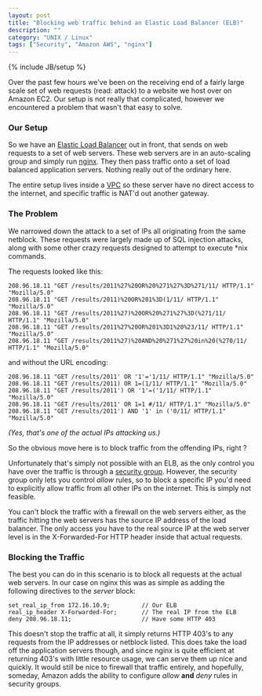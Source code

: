 ```yaml
---
layout: post
title: "Blocking web traffic behind an Elastic Load Balancer (ELB)"
description: ""
category: "UNIX / Linux"
tags: ["Security", "Amazon AWS", "nginx"]
---
```

{% include JB/setup %}

Over the past few hours we've been on the receiving end of a fairly large scale
set of web requests (read: attack) to a website we host over on Amazon EC2. Our
setup is not really that complicated, however we encountered a problem that
wasn't that easy to solve.

### Our Setup

So we have an [Elastic Load Balancer][1] out in front, that sends on web requests to
a set of web servers. These web servers are in an auto-scaling group and simply
run [nginx][2]. They then pass traffic onto a set of load balanced application
servers. Nothing really out of the ordinary here.

The entire setup lives inside a [VPC][3] so these server have no direct access to
the internet, and specific traffic is NAT'd out another gateway.

### The Problem

We narrowed down the attack to a set of IPs all originating from the same
netblock. These requests were largely made up of SQL injection attacks, along
with some other crazy requests designed to attempt to execute *nix commands.

The requests looked like this:

    208.96.18.11 "GET /results/2011%27%20OR%20%271%27%3D%271/11/ HTTP/1.1" "Mozilla/5.0"
    208.96.18.11 "GET /results/2011)%20OR%201%3D(1/11/ HTTP/1.1" "Mozilla/5.0"
    208.96.18.11 "GET /results/2011%27)%20OR%20%271%27%3D(%271/11/ HTTP/1.1" "Mozilla/5.0"
    208.96.18.11 "GET /results/2011%27%20OR%201%3D1%20%23/11/ HTTP/1.1" "Mozilla/5.0"
    208.96.18.11 "GET /results/2011%27)%20AND%20%271%27%20in%20(%270/11/ HTTP/1.1" "Mozilla/5.0"

and without the URL encoding:

    208.96.18.11 "GET /results/2011' OR '1'='1/11/ HTTP/1.1" "Mozilla/5.0"
    208.96.18.11 "GET /results/2011) OR 1=(1/11/ HTTP/1.1" "Mozilla/5.0"
    208.96.18.11 "GET /results/2011') OR '1'=('1/11/ HTTP/1.1" "Mozilla/5.0"
    208.96.18.11 "GET /results/2011' OR 1=1 #/11/ HTTP/1.1" "Mozilla/5.0"
    208.96.18.11 "GET /results/2011') AND '1' in ('0/11/ HTTP/1.1" "Mozilla/5.0"

*(Yes, that's one of the actual IPs attacking us.)*

So the obvious move here is to block traffic from the offending IPs, right ?

Unfortunately that's simply not possible with an ELB, as the only control you have
over the traffic is through a [security group][4]. However, the security group only
lets you control *allow* rules, so to block a specific IP you'd need to
explicitly allow traffic from all other IPs on the internet. This is simply not
feasible.

You can't block the traffic with a firewall on the web servers either, as
the traffic hitting the web servers has the source IP address of the load
balancer. The only access you have to the real source IP at the web server
level is in the X-Forwarded-For HTTP header inside that actual requests.

### Blocking the Traffic

The best you can do in this scenario is to block all requests at the actual
web servers. In our case on nginx this was as simple as adding the following
directives to the *server* block:

    set_real_ip_from 172.16.10.9;         // Our ELB
    real_ip_header X-Forwarded-For;       // The real IP from the ELB
    deny 208.96.18.11;                    // Have some HTTP 403

This doesn't stop the traffic at all, it simply returns HTTP 403's to any
requests from the IP addresses or netblock listed. This does take the load off
the application servers though, and since nginx is quite efficient at returning
403's with little resource usage, we can serve them up nice and quickly.
It would still be nice to firewall that traffic entirely, and hopefully,
someday, Amazon adds the ability to configure *allow* __and__ *deny* rules in
security groups.

[1]: http://aws.amazon.com/elasticloadbalancing/ "Elastic Load Balancer"
[2]: http://nginx.org/en/ "nginx"
[3]: http://aws.amazon.com/vpc/ "VPC"
[4]: http://docs.amazonwebservices.com/AWSEC2/latest/UserGuide/using-network-security.html "Security Groups"
